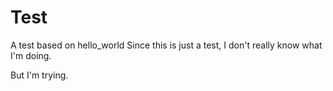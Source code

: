 # Test
A test based on hello_world
Since this is just a test, I don't really know what I'm doing.

But I'm trying.
